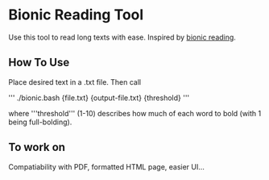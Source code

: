 # Bionic Reading Tool

Use this tool to read long texts with ease. Inspired by [bionic reading](https://bionic-reading.com/). 

## How To Use

Place desired text in a .txt file. Then call 

'''
./bionic.bash {file.txt} {output-file.txt} {threshold}
'''

where '''threshold''' (1-10) describes how much of each word to bold (with 1 being full-bolding).

## To work on

Compatiability with PDF, formatted HTML page, easier UI...
